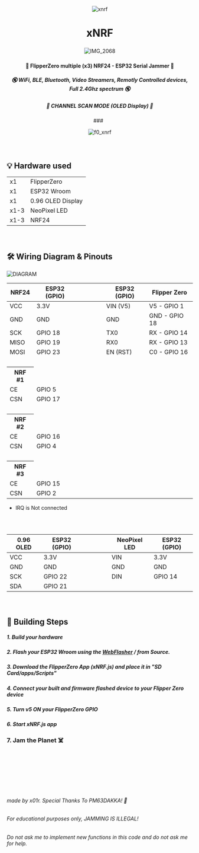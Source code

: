 <div align="center">
  
![xnrf](https://github.com/user-attachments/assets/62c7c6a0-44fa-45d8-a7c8-347fbcda6dd6)
<h1>xNRF </h1>

###
![IMG_2068](https://github.com/user-attachments/assets/f2609e4c-0e5a-449c-b02f-a71efac246d1)




###
<h4> 🐬 FlipperZero multiple (x3) NRF24 - ESP32 Serial Jammer 🐬 </h4>
<h5> 🔇 WiFi, BLE, Bluetooth, Video Streamers, Remotly Controlled devices, Full 2.4Ghz spectrum 🔇</h5>
<h5>📡 CHANNEL SCAN MODE (OLED Display) 📡</h5>
###
&nbsp;

![f0_xnrf](https://github.com/user-attachments/assets/a894a59c-9a4a-473d-974b-00ee1378100a)
###
&nbsp;
###

</div>



## 💡 Hardware used
<table>
<tbody>
<tr><td>x1</td><td>FlipperZero</td></tr>
<tr><td>x1</td><td>ESP32 Wroom</td></tr>
<tr><td>x1</td><td>0.96 OLED Display</td></tr>
<tr><td>x1-3</td><td>NeoPixel LED</td></tr>
<tr><td>x1-3</td><td>NRF24</td></tr>
</tbody>
</table>

###
&nbsp;
###

## 🛠 Wiring Diagram & Pinouts

![DIAGRAM](https://github.com/user-attachments/assets/10ee8470-2820-4744-a197-4f7944d21286)


<table>
<thead><th>NRF24</th><th>ESP32 (GPIO)</th><th> &nbsp; &nbsp; &nbsp; &nbsp; &nbsp; &nbsp; &nbsp; &nbsp; </th><th>ESP32 (GPIO)</th><th>Flipper Zero</th></thead>
<tbody>
<tr><td>VCC</td><td>3.3V</td><td></td><td>VIN (V5)</td><td>V5 - GPIO 1 </td></tr>
<tr><td>GND</td><td>GND</td><td></td><td>GND</td><td>GND - GPIO 18 </td></tr>
<tr><td>SCK</td><td>GPIO 18</td><td></td><td>TX0</td><td>RX - GPIO 14 </td></tr>
<tr><td>MISO</td><td>GPIO 19</td><td></td><td>RX0</td><td>RX - GPIO 13 </td></tr>
<tr><td>MOSI</td><td>GPIO 23</td><td></td><td>EN (RST)</td><td>C0 - GPIO 16 </td></tr>
<tr><td>&nbsp;</td><td></td></tr>
<tr><th>NRF #1</th><td></td></tr>
<tr><td>CE</td><td>GPIO 5</td></tr>
<tr><td>CSN</td><td>GPIO 17</td></tr>
<tr><td>&nbsp;</td><td></td></tr>
<tr><th>NRF #2</th><td></td></tr>
<tr><td>CE</td><td>GPIO 16</td></tr>
<tr><td>CSN</td><td>GPIO 4</td></tr>
<tr><td>&nbsp;</td><td></td></tr>
<tr><th>NRF #3</th><td></td></tr>
<tr><td>CE</td><td>GPIO 15</td></tr>
<tr><td>CSN</td><td>GPIO 2</td></tr>
  
</tbody>
</table>

* IRQ is Not connected

###
&nbsp;
###

<table>
<thead><th>0.96 OLED</th><th>ESP32 (GPIO)</th><th> &nbsp; &nbsp; &nbsp; &nbsp; &nbsp; &nbsp; &nbsp; &nbsp; </th><th>NeoPixel LED</th><th>ESP32 (GPIO)</th></thead>
<tbody>
<tr><td>VCC</td><td>3.3V</td><td></td><td>VIN</td><td>3.3V</td></tr>
<tr><td>GND</td><td>GND</td><td></td><td>GND</td><td>GND</td></tr>
<tr><td>SCK</td><td>GPIO 22</td><td></td><td>DIN</td><td>GPIO 14 </td></tr>
<tr><td>SDA</td><td>GPIO 21</td><td></td></tr>
</tbody>
</table>



###
&nbsp;
###



## 🚀 Building Steps

<h5> 1. Build your hardware </h5>
<h5> 2. Flash your ESP32 Wroom using the <a href="https://f0n00b.github.io/xNRF/WebFlasher/">WebFlasher</a> / from Source. </h5>
<h5> 3. Download the FlipperZero App (xNRF.js) and place it in "SD Card/apps/Scripts" </h5>
<h5> 4. Connect your built and firmware flashed device to your Flipper Zero device </h5>
<h5> 5. Turn v5 ON your FlipperZero GPIO </h5>
<h5> 6. Start xNRF.js app </h5>
<h3> 7. Jam the Planet ☠️ </h3>

<br />
<br />
<br />
<br />
<br />
<br />
  
###### made by x01r. Special Thanks To PM63DAKKA! 💖
###### For educational purposes only, JAMMING IS ILLEGAL!
###### Do not ask me to implement new functions in this code and do not ask me for help.
